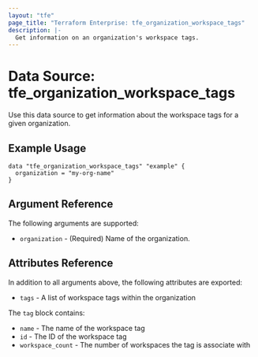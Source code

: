 ```yaml
---
layout: "tfe"
page_title: "Terraform Enterprise: tfe_organization_workspace_tags"
description: |-
  Get information on an organization's workspace tags.
---
```


# Data Source: tfe_organization_workspace_tags

Use this data source to get information about the workspace tags for a given organization.

## Example Usage

```hcl
data "tfe_organization_workspace_tags" "example" {
  organization = "my-org-name"
}
```

## Argument Reference

The following arguments are supported:

* `organization` - (Required) Name of the organization.

## Attributes Reference

In addition to all arguments above, the following attributes are exported:

* `tags` - A list of workspace tags within the organization

The `tag` block contains:

* `name` - The name of the workspace tag
* `id` - The ID of the workspace tag
* `workspace_count` - The number of workspaces the tag is associate with
